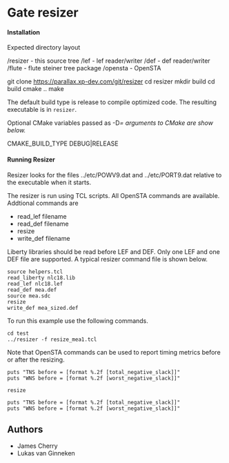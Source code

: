 # Gate resizer

#### Installation

Expected directory layout

/resizer - this source tree
/lef - lef reader/writer
/def - def reader/writer
/flute - flute steiner tree package
/opensta - OpenSTA

git clone https://parallax.xp-dev.com/git/resizer
cd resizer
mkdir build
cd build
cmake ..
make

The default build type is release to compile optimized code.
The resulting executable is in `resizer`.

Optional CMake variables passed as -D<var>=<value> arguments to CMake are show below.

CMAKE_BUILD_TYPE DEBUG|RELEASE

#### Running Resizer

Resizer looks for the files ../etc/POWV9.dat and ../etc/PORT9.dat relative
to the executable when it starts.

The resizer is run using TCL scripts. All OpenSTA commands are available.
Addtional commands are

* read_lef filename
* read_def filename
* resize
* write_def filename

Liberty libraries should be read before LEF and DEF.
Only one LEF and one DEF file are supported.
A typical resizer command file is shown below.

```
source helpers.tcl
read_liberty nlc18.lib
read_lef nlc18.lef
read_def mea.def
source mea.sdc
resize
write_def mea_sized.def
```
To run this example use the following commands.

```
cd test
../resizer -f resize_mea1.tcl
```

Note that OpenSTA commands can be used to report timing metrics before or after
the resizing.

```
puts "TNS before = [format %.2f [total_negative_slack]]"
puts "WNS before = [format %.2f [worst_negative_slack]]"

resize

puts "TNS before = [format %.2f [total_negative_slack]]"
puts "WNS before = [format %.2f [worst_negative_slack]]"
```

## Authors

* James Cherry
* Lukas van Ginneken
